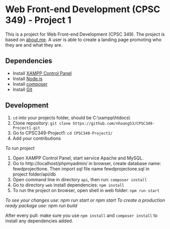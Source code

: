 # Web Front-end Development (CPSC 349) - Project 1

This is a project for Web Front-end Development (CPSC 349). The project is based on [about.me](https://about.me/). A user is able to create a landing page promoting who they are and what they are.

## Dependencies
- Install [XAMPP Control Panel](https://www.apachefriends.org/download.html)
- Install [Node.js](https://nodejs.org/en/)
- Install [composer](https://getcomposer.org/download/)
- Install [Git](https://git-scm.com)

## Development

1. `cd` into your projects folder, should be C:\xampp\htdocs\
2. Clone repository: `git clone https://github.com/nhoang53/CPSC349-Project1.git`
3. Go to CPSC349-Project1: `cd CPSC349-Project1/`
4. Add your contributions

_To run project_

1. Open XAMPP Control Panel, start service Apache and MySQL.
2. Go to http://localhost/phpmyadmin/ in browser, create database name: fewdprojecttone. Then import sql file name fewdprojectone.sql in project folder/api/db
3. Open command line in directory `api`, then run: `composer install`
4. Go to directory `web` install dependencies: `npm install`
5. To run the project on browser, open shell in web folder: `npm run start`


_To see your changes use: npm run start or npm start_
_To create a production ready package use: npm run build_

After every pull: make sure you use `npm install` and `composer install` to install any dependencies added.
